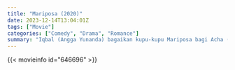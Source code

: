 ```yaml
---
title: "Mariposa (2020)"
date: 2023-12-14T13:04:01Z
tags: ["Movie"]
categories: ["Comedy", "Drama", "Romance"]
summary: "Iqbal (Angga Yunanda) bagaikan kupu-kupu Mariposa bagi Acha (Adhisty Zara). Setiap kali ada yang mendekat, dia selalu lari. Acha bertekad memenangkan Iqbal, pria yang terkenal tampan, pintar, namun dingin."
---
```


 <mux-player stream-type="on-demand"
  src="https://kp3d-my.sharepoint.com/personal/ryoo_kp3d_onmicrosoft_com/_layouts/15/download.aspx?share=EXk7j-KAGwhBnxall_W7yfoBTXQ1N2F6uJ1bNuqE-l8Vpg" prefer-playback="mse" controls>
 
  </mux-player>
  

{{< movieinfo id="646696" >}}

  <script src="https://cdn.jsdelivr.net/npm/@mux/mux-player"></script>
  
   <script type="application/ld+json ">
 {
  "@context": "https://schema.org/",
  "@type": "VideoObject",
  "name": "Mariposa (2020)",
  "contentUrl": "https://stream.mux.com/uQs1cmxeY00rC7rM58cuUq6O2izNfqIqclZbG02s2K2ZY.m3u8",
  "thumbnailUrl": "https://www.themoviedb.org/t/p/original/owAYzN8xodjblsmVY1TPuale2C7.jpg?width=314&fit_mode=preserve&time=25",
  "uploadDate": "2023-10-19T05:28:11Z",
}

</script>